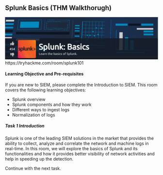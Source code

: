 ## Splunk Basics (THM Walkthorugh)

<img src="/assets/images/splunk_thm_basics_header.png">
https://tryhackme.com/room/splunk101

<h4>Learning Objective and Pre-requisites</h4>
If you are new to SIEM, please complete the Introduction to SIEM. This room covers the following learning objectives:
<ul>
	<li> Splunk overview</li>
	<li>Splunk components and how they work</li>
	<li>Different ways to ingest logs</li>
    <li>Normalization of logs</li>
</ul>

<h5>Task 1 Introduction </h5>
Splunk is one of the leading SIEM solutions in the market that provides the ability to collect, analyze and correlate the network and machine logs in real-time. In this room, we will explore the basics of Splunk and its functionalities and how it provides better visibility of network activities and help in speeding up the detection.


Continue with the next task.
